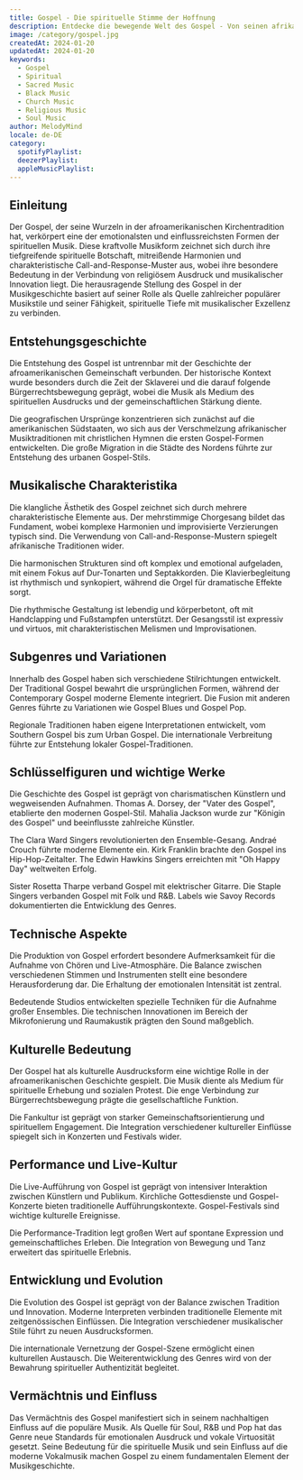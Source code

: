 ```yaml
---
title: Gospel - Die spirituelle Stimme der Hoffnung
description: Entdecke die bewegende Welt des Gospel - Von seinen afrikanischen Wurzeln zur globalen Inspiration
image: /category/gospel.jpg
createdAt: 2024-01-20
updatedAt: 2024-01-20
keywords:
  - Gospel
  - Spiritual
  - Sacred Music
  - Black Music
  - Church Music
  - Religious Music
  - Soul Music
author: MelodyMind
locale: de-DE
category:
  spotifyPlaylist: 
  deezerPlaylist: 
  appleMusicPlaylist: 
---
```


## Einleitung

Der Gospel, der seine Wurzeln in der afroamerikanischen Kirchentradition hat, verkörpert eine der emotionalsten und einflussreichsten Formen der spirituellen Musik. Diese kraftvolle Musikform zeichnet sich durch ihre tiefgreifende spirituelle Botschaft, mitreißende Harmonien und charakteristische Call-and-Response-Muster aus, wobei ihre besondere Bedeutung in der Verbindung von religiösem Ausdruck und musikalischer Innovation liegt. Die herausragende Stellung des Gospel in der Musikgeschichte basiert auf seiner Rolle als Quelle zahlreicher populärer Musikstile und seiner Fähigkeit, spirituelle Tiefe mit musikalischer Exzellenz zu verbinden.

## Entstehungsgeschichte

Die Entstehung des Gospel ist untrennbar mit der Geschichte der afroamerikanischen Gemeinschaft verbunden. Der historische Kontext wurde besonders durch die Zeit der Sklaverei und die darauf folgende Bürgerrechtsbewegung geprägt, wobei die Musik als Medium des spirituellen Ausdrucks und der gemeinschaftlichen Stärkung diente.

Die geografischen Ursprünge konzentrieren sich zunächst auf die amerikanischen Südstaaten, wo sich aus der Verschmelzung afrikanischer Musiktraditionen mit christlichen Hymnen die ersten Gospel-Formen entwickelten. Die große Migration in die Städte des Nordens führte zur Entstehung des urbanen Gospel-Stils.

## Musikalische Charakteristika

Die klangliche Ästhetik des Gospel zeichnet sich durch mehrere charakteristische Elemente aus. Der mehrstimmige Chorgesang bildet das Fundament, wobei komplexe Harmonien und improvisierte Verzierungen typisch sind. Die Verwendung von Call-and-Response-Mustern spiegelt afrikanische Traditionen wider.

Die harmonischen Strukturen sind oft komplex und emotional aufgeladen, mit einem Fokus auf Dur-Tonarten und Septakkorden. Die Klavierbegleitung ist rhythmisch und synkopiert, während die Orgel für dramatische Effekte sorgt.

Die rhythmische Gestaltung ist lebendig und körperbetont, oft mit Handclapping und Fußstampfen unterstützt. Der Gesangsstil ist expressiv und virtuos, mit charakteristischen Melismen und Improvisationen.

## Subgenres und Variationen

Innerhalb des Gospel haben sich verschiedene Stilrichtungen entwickelt. Der Traditional Gospel bewahrt die ursprünglichen Formen, während der Contemporary Gospel moderne Elemente integriert. Die Fusion mit anderen Genres führte zu Variationen wie Gospel Blues und Gospel Pop.

Regionale Traditionen haben eigene Interpretationen entwickelt, vom Southern Gospel bis zum Urban Gospel. Die internationale Verbreitung führte zur Entstehung lokaler Gospel-Traditionen.

## Schlüsselfiguren und wichtige Werke

Die Geschichte des Gospel ist geprägt von charismatischen Künstlern und wegweisenden Aufnahmen. Thomas A. Dorsey, der "Vater des Gospel", etablierte den modernen Gospel-Stil. Mahalia Jackson wurde zur "Königin des Gospel" und beeinflusste zahlreiche Künstler.

The Clara Ward Singers revolutionierten den Ensemble-Gesang. Andraé Crouch führte moderne Elemente ein. Kirk Franklin brachte den Gospel ins Hip-Hop-Zeitalter. The Edwin Hawkins Singers erreichten mit "Oh Happy Day" weltweiten Erfolg.

Sister Rosetta Tharpe verband Gospel mit elektrischer Gitarre. Die Staple Singers verbanden Gospel mit Folk und R&B. Labels wie Savoy Records dokumentierten die Entwicklung des Genres.

## Technische Aspekte

Die Produktion von Gospel erfordert besondere Aufmerksamkeit für die Aufnahme von Chören und Live-Atmosphäre. Die Balance zwischen verschiedenen Stimmen und Instrumenten stellt eine besondere Herausforderung dar. Die Erhaltung der emotionalen Intensität ist zentral.

Bedeutende Studios entwickelten spezielle Techniken für die Aufnahme großer Ensembles. Die technischen Innovationen im Bereich der Mikrofonierung und Raumakustik prägten den Sound maßgeblich.

## Kulturelle Bedeutung

Der Gospel hat als kulturelle Ausdrucksform eine wichtige Rolle in der afroamerikanischen Geschichte gespielt. Die Musik diente als Medium für spirituelle Erhebung und sozialen Protest. Die enge Verbindung zur Bürgerrechtsbewegung prägte die gesellschaftliche Funktion.

Die Fankultur ist geprägt von starker Gemeinschaftsorientierung und spirituellem Engagement. Die Integration verschiedener kultureller Einflüsse spiegelt sich in Konzerten und Festivals wider.

## Performance und Live-Kultur

Die Live-Aufführung von Gospel ist geprägt von intensiver Interaktion zwischen Künstlern und Publikum. Kirchliche Gottesdienste und Gospel-Konzerte bieten traditionelle Aufführungskontexte. Gospel-Festivals sind wichtige kulturelle Ereignisse.

Die Performance-Tradition legt großen Wert auf spontane Expression und gemeinschaftliches Erleben. Die Integration von Bewegung und Tanz erweitert das spirituelle Erlebnis.

## Entwicklung und Evolution

Die Evolution des Gospel ist geprägt von der Balance zwischen Tradition und Innovation. Moderne Interpreten verbinden traditionelle Elemente mit zeitgenössischen Einflüssen. Die Integration verschiedener musikalischer Stile führt zu neuen Ausdrucksformen.

Die internationale Vernetzung der Gospel-Szene ermöglicht einen kulturellen Austausch. Die Weiterentwicklung des Genres wird von der Bewahrung spiritueller Authentizität begleitet.

## Vermächtnis und Einfluss

Das Vermächtnis des Gospel manifestiert sich in seinem nachhaltigen Einfluss auf die populäre Musik. Als Quelle für Soul, R&B und Pop hat das Genre neue Standards für emotionalen Ausdruck und vokale Virtuosität gesetzt. Seine Bedeutung für die spirituelle Musik und sein Einfluss auf die moderne Vokalmusik machen Gospel zu einem fundamentalen Element der Musikgeschichte.
